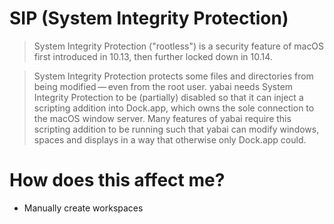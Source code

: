 # SIP (System Integrity Protection)

> System Integrity Protection ("rootless") is a security feature of macOS first introduced in 10.13, then further locked down in 10.14.

>System Integrity Protection protects some files and directories from being modified — even from the root user. yabai needs System Integrity Protection to be (partially) disabled so that it can inject a scripting addition into Dock.app, which owns the sole connection to the macOS window server. Many features of yabai require this scripting addition to be running such that yabai can modify windows, spaces and displays in a way that otherwise only Dock.app could.

# How does this affect me?

- Manually create workspaces
